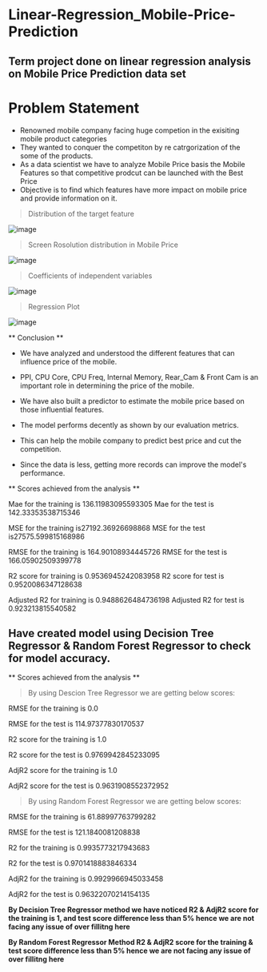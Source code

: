 # Linear-Regression_Mobile-Price-Prediction
## Term project done on linear regression analysis on Mobile Price Prediction data set

# Problem Statement

- Renowned mobile company facing huge competion in the exisiting mobile product categories
- They wanted to conquer the competiton by re catrgorization of the some of the products.
- As a data scientist we have to analyze Mobile Price basis the Mobile Features so that competitive prodcut can be launched with the Best Price
- Objective is to find which features have more impact on mobile price and provide information on it.

>Distribution of the target feature

![image](https://user-images.githubusercontent.com/106458239/216774422-19ff4932-0406-43d4-b3ab-5ff5f4189a33.png)

>Screen Rosolution distribution in Mobile Price

![image](https://user-images.githubusercontent.com/106458239/216774455-a7fd459a-0c39-44e4-bc99-8737421e194d.png)

>Coefficients of independent variables

![image](https://user-images.githubusercontent.com/106458239/216774471-ff16d2a5-0b5e-4972-ae8e-49cb9947cb69.png)

>Regression Plot

![image](https://user-images.githubusercontent.com/106458239/216774534-5bc46232-8159-41be-97dd-74377b1a9323.png)

** Conclusion **

- We have analyzed and understood the different features that can influence price of the mobile.

- PPI, CPU Core, CPU Freq, Internal Memory, Rear_Cam & Front Cam is an important role in determining the price of the mobile.

- We have also built a predictor to estimate the mobile price based on those influential features.

- The model performs decently as shown by our evaluation metrics.

- This can help the mobile company to predict best price and cut the competition.

- Since the data is less, getting more records can improve the model's performance.

** Scores achieved from the analysis **

Mae for the training is 136.11983095593305
Mae for the test is 142.33353538715346

MSE for the training is27192.36926698868
MSE for the test is27575.599815168986

RMSE for the training is 164.90108934445726
RMSE for the test is 166.05902509399778

R2 score for training is 0.9536945242083958
R2 score for test is 0.9520086347128638

Adjusted R2 for training is 0.9488626484736198
Adjusted R2 for test is 0.923213815540582

## Have created model using  Decision Tree Regressor  & Random Forest Regressor to check for model accuracy.

** Scores achieved from the analysis **

>By using Descion Tree Regressor we are getting below scores:


RMSE for the training is 0.0

RMSE for the test is 114.97377830170537

R2 score for the training is 1.0

R2 score for the test is 0.9769942845233095

AdjR2 score for the training is 1.0

AdjR2 score for the test is 0.9631908552372952


>By using Random Forest Regressor we are getting below scores:


RMSE for the training is 61.88997763799282

RMSE for the test is 121.1840081208838

R2 for the training is 0.9935773217943683

R2 for the test is 0.9701418883846334

AdjR2 for the training is 0.9929966945033458

AdjR2 for the test is 0.96322070214154135


**By Decision Tree Regressor method we have noticed R2 & AdjR2 score for the training is 1, and test score difference less than 5% hence we are not facing any issue of over fillitng here**

**By Random Forest Regressor Method R2 & AdjR2 score for the training & test score difference less than 5% hence we are not facing any issue of over fillitng here**



